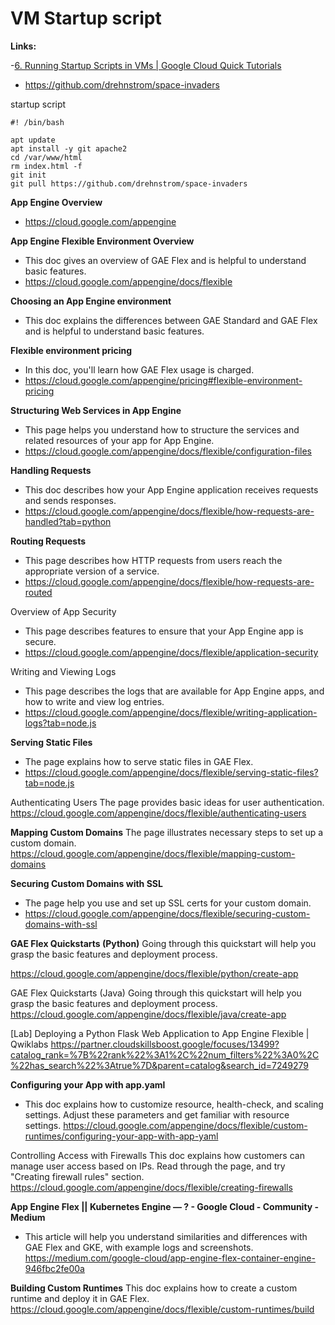 # VM Startup script

**Links:**

-[6. Running Startup Scripts in VMs | Google Cloud Quick Tutorials](https://www.youtube.com/watch?v=IYYg4ogb4k0&list=PLuJRcdtonlDAN73rZsRk_eiJ0NU9h1Cms&index=8)

- https://github.com/drehnstrom/space-invaders

startup script

```
#! /bin/bash

apt update
apt install -y git apache2
cd /var/www/html
rm index.html -f
git init
git pull https://github.com/drehnstrom/space-invaders
```

**App Engine Overview**

- https://cloud.google.com/appengine


**App Engine Flexible Environment Overview**

- This doc gives an overview of GAE Flex and is helpful to understand basic features.
- https://cloud.google.com/appengine/docs/flexible


**Choosing an App Engine environment**
- This doc explains the differences between GAE Standard and GAE Flex and is helpful to understand basic features.

**Flexible environment pricing**

- In this doc, you'll learn how GAE Flex usage is charged.
- https://cloud.google.com/appengine/pricing#flexible-environment-pricing


**Structuring Web Services in App Engine**
- This page helps you understand how to structure the services and related resources of your app for App Engine.
- https://cloud.google.com/appengine/docs/flexible/configuration-files


**Handling Requests**
- This doc describes how your App Engine application receives requests and sends responses.
- https://cloud.google.com/appengine/docs/flexible/how-requests-are-handled?tab=python


**Routing Requests**
- This page describes how HTTP requests from users reach the appropriate version of a service.
- https://cloud.google.com/appengine/docs/flexible/how-requests-are-routed

Overview of App Security

- This page describes features to ensure that your App Engine app is secure.
- https://cloud.google.com/appengine/docs/flexible/application-security


Writing and Viewing Logs
- This page describes the logs that are available for App Engine apps, and how to write and view log entries.
- https://cloud.google.com/appengine/docs/flexible/writing-application-logs?tab=node.js


**Serving Static Files**
- The page explains how to serve static files in GAE Flex.
- https://cloud.google.com/appengine/docs/flexible/serving-static-files?tab=node.js


Authenticating Users
The page provides basic ideas for user authentication.
https://cloud.google.com/appengine/docs/flexible/authenticating-users


**Mapping Custom Domains**
The page illustrates necessary steps to set up a custom domain.
https://cloud.google.com/appengine/docs/flexible/mapping-custom-domains


**Securing Custom Domains with SSL**
- The page help you use and set up SSL certs for your custom domain.
- https://cloud.google.com/appengine/docs/flexible/securing-custom-domains-with-ssl

**GAE Flex Quickstarts (Python)**
Going through this quickstart will help you grasp the basic features and deployment process.

https://cloud.google.com/appengine/docs/flexible/python/create-app


GAE Flex Quickstarts (Java)
Going through this quickstart will help you grasp the basic features and deployment process.
https://cloud.google.com/appengine/docs/flexible/java/create-app

[Lab] Deploying a Python Flask Web Application to App Engine Flexible | Qwiklabs
https://partner.cloudskillsboost.google/focuses/13499?catalog_rank=%7B%22rank%22%3A1%2C%22num_filters%22%3A0%2C%22has_search%22%3Atrue%7D&parent=catalog&search_id=7249279



**Configuring your App with app.yaml**
- This doc explains how to customize resource, health-check, and scaling settings. Adjust these parameters and get familiar with resource settings.
https://cloud.google.com/appengine/docs/flexible/custom-runtimes/configuring-your-app-with-app-yaml



Controlling Access with Firewalls
This doc explains how customers can manage user access based on IPs. Read through the page, and try "Creating firewall rules" section.
https://cloud.google.com/appengine/docs/flexible/creating-firewalls


**App Engine Flex || Kubernetes Engine — ? - Google Cloud - Community - Medium**
- This article will help you understand similarities and differences with GAE Flex and GKE, with example logs and screenshots.
https://medium.com/google-cloud/app-engine-flex-container-engine-946fbc2fe00a



**Building Custom Runtimes**
This doc explains how to create a custom runtime and deploy it in GAE Flex.
https://cloud.google.com/appengine/docs/flexible/custom-runtimes/build


